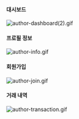#### 대시보드
![author-dashboard(2).gif](output/author-dashboard%282%29.gif)

#### 프로필 정보
![author-info.gif](output/author-info.gif)

#### 회원가입
![author-join.gif](output/author-join.gif)

#### 거래 내역
![author-transaction.gif](output/author-transaction.gif)
